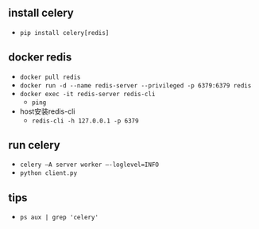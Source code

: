 
## install celery
+ `pip install celery[redis]`


## docker redis
+ `docker pull redis`
+ `docker run -d --name redis-server --privileged -p 6379:6379 redis`
+ `docker exec -it redis-server redis-cli`
    + `ping`
+ host安装redis-cli
    + `redis-cli -h 127.0.0.1 -p 6379`

## run celery
+ `celery –A server worker –-loglevel=INFO`
+ `python client.py`


## tips
+ `ps aux | grep 'celery'`